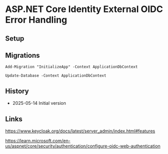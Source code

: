 # ASP.NET Core Identity External OIDC Error Handling

## Setup

## Migrations

```
Add-Migration "InitializeApp" -Context ApplicationDbContext
```

```
Update-Database -Context ApplicationDbContext
```

## History

- 2025-05-14 Initial version

## Links

https://www.keycloak.org/docs/latest/server_admin/index.html#features

https://learn.microsoft.com/en-us/aspnet/core/security/authentication/configure-oidc-web-authentication